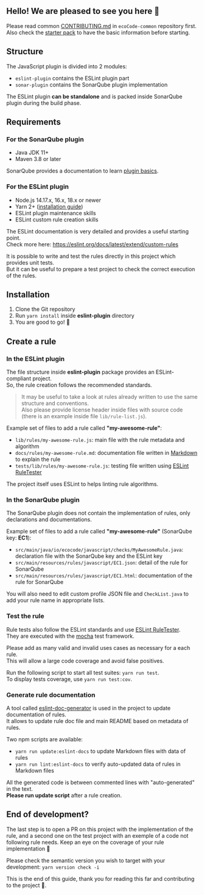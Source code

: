 ## Hello! We are pleased to see you here 👋

Please read
common [CONTRIBUTING.md](https://github.com/green-code-initiative/ecoCode-common/blob/main/doc/CONTRIBUTING.md)
in `ecoCode-common` repository first.\
Also check the [starter pack](https://github.com/green-code-initiative/ecoCode-common/blob/main/doc/starter-pack.md) to
have the basic information before starting.

## Structure

The JavaScript plugin is divided into 2 modules:

- `eslint-plugin` contains the ESLint plugin part
- `sonar-plugin` contains the SonarQube plugin implementation

The ESLint plugin **can be standalone** and is packed inside SonarQube plugin during the build phase.

## Requirements

### For the SonarQube plugin

- Java JDK 11+
- Maven 3.8 or later

SonarQube provides a documentation to
learn [plugin basics](https://docs.sonarqube.org/latest/extension-guide/developing-a-plugin/plugin-basics/).

### For the ESLint plugin

- Node.js 14.17.x, 16.x, 18.x or newer
- Yarn 2+ ([installation guide](https://yarnpkg.com/getting-started/install))
- ESLint plugin maintenance skills
- ESLint custom rule creation skills

The ESLint documentation is very detailed and provides a useful starting point.\
Check more here: https://eslint.org/docs/latest/extend/custom-rules

It is possible to write and test the rules directly in this project which provides unit tests.\
But it can be useful to prepare a test project to check the correct execution of the rules.

## Installation

1. Clone the Git repository
2. Run `yarn install` inside **eslint-plugin** directory
3. You are good to go! 🚀

## Create a rule

### In the ESLint plugin

The file structure inside **eslint-plugin** package provides an ESLint-compliant project.\
So, the rule creation follows the recommended standards.

> It may be useful to take a look at rules already written to use the same structure and conventions.\
> Also please provide license header inside files with source code (there is an example inside file `lib/rule-list.js`).

Example set of files to add a rule called **"my-awesome-rule"**:

- `lib/rules/my-awesome-rule.js`: main file with the rule metadata and algorithm
- `docs/rules/my-awesome-rule.md`: documentation file written in [Markdown](https://www.markdownguide.org/cheat-sheet/)
  to explain the rule
- `tests/lib/rules/my-awesome-rule.js`: testing file written
  using [ESLint RuleTester](https://eslint.org/docs/latest/integrate/nodejs-api#ruletester)

The project itself uses ESLint to helps linting rule algorithms.

### In the SonarQube plugin

The SonarQube plugin does not contain the implementation of rules, only declarations and documentations.

Example set of files to add a rule called **"my-awesome-rule"** (SonarQube key: **EC1**):

- `src/main/java/io/ecocode/javascript/checks/MyAwesomeRule.java`: declaration file with the SonarQube key and the
  ESLint key
- `src/main/resources/rules/javascript/EC1.json`: detail of the rule for SonarQube
- `src/main/resources/rules/javascript/EC1.html`: documentation of the rule for SonarQube

You will also need to edit custom profile JSON file and `CheckList.java` to add your rule name in appropriate lists.

### Test the rule

Rule tests also follow the ESLint standards and
use [ESLint RuleTester](https://eslint.org/docs/latest/integrate/nodejs-api#ruletester).\
They are executed with the [mocha](https://mochajs.org/) test framework.

Please add as many valid and invalid uses cases as necessary for a each rule.\
This will allow a large code coverage and avoid false positives.

Run the following script to start all test suites: `yarn run test`.\
To display tests coverage, use `yarn run test:cov`.

### Generate rule documentation

A tool called [eslint-doc-generator](https://github.com/bmish/eslint-doc-generator) is used in the project to update
documentation of rules.\
It allows to update rule doc file and main README based on metadata of rules.

Two npm scripts are available:

- `yarn run update:eslint-docs` to update Markdown files with data of rules
- `yarn run lint:eslint-docs` to verify auto-updated data of rules in Markdown files

All the generated code is between commented lines with "auto-generated" in the text.\
**Please run update script** after a rule creation.

## End of development?

The last step is to open a PR on this project with the implementation of the rule, and a second one on the test
project with an exemple of a code not following rule needs. Keep an eye on the coverage of your rule implementation 👀

Please check the semantic version you wish to target with your development: `yarn version check -i`

This is the end of this guide, thank you for reading this far and contributing to the project 🙏.
